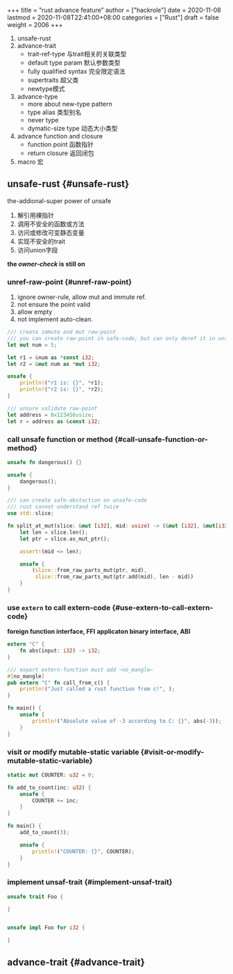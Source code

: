 +++
title = "rust advance feature"
author = ["hackrole"]
date = 2020-11-08
lastmod = 2020-11-08T22:41:00+08:00
categories = ["Rust"]
draft = false
weight = 2006
+++

1.  unsafe-rust
2.  advance-trait
    -   trait-ref-type 与trait相关的关联类型
    -   default type param 默认参数类型
    -   fully qualified syntax 完全限定语法
    -   supertraits 超父类
    -   newtype模式
3.  advance-type
    -   more about new-type pattern
    -   type alias 类型别名
    -   never type
    -   dymatic-size type 动态大小类型
4.  advance function and closure
    -   function point 函数指针
    -   return closure 返回闭包
5.  macro 宏


## unsafe-rust {#unsafe-rust}

the-addional-super power of unsafe

1.  解引用裸指针
2.  调用不安全的函数或方法
3.  访问或修改可变静态变量
4.  实现不安全的trait
5.  访问union字段

**the _owner-check_ is still on**


### unref-raw-point {#unref-raw-point}

1.  ignore owner-rule, allow mut and immute ref.
2.  not ensure the point valid
3.  allow empty
4.  not implement auto-clean.

<!--listend-->

```rust
/// create immute and mut raw-point
/// you can create raw-point in safe-code, but can only deref it in unsafe code.
let mut num = 5;

let r1 = &num as *const i32;
let r2 = &mut num as *mut i32;

unsafe {
    println!("r1 is: {}", *r1);
    println!("r2 is: {}", *r2);
}

/// unsure validate raw-point
let address = 0x123456usize;
let r = address as &const i32;
```


### call unsafe function or method {#call-unsafe-function-or-method}

```rust
unsafe fn dangerous() {}

unsafe {
    dangerous();
}

/// can create safe-abstaction on unsafe-code
/// rust cannot understand ref twice
use std::slice;

fn split_at_mut(slice: &mut [i32], mid: usize) -> (&mut [i32], &mut[i32]) {
    let len = slice.len();
    let ptr = slice.as_mut_ptr();

    assert!(mid <= len);

    unsafe {
        (slice::from_raw_parts_mut(ptr, mid),
         slice::from_raw_parts_mut(ptr.add(mid), len - mid))
    }
}
```


### use `extern` to call extern-code {#use-extern-to-call-extern-code}

**foreign function interface, FFI**
**applicaton binary interface, ABI**

```rust
extern "C" {
    fn abs(input: i32) -> i32;
}

/// export extern-function must add ~no_mangle~
#[no_mangle]
pub extern "C" fn call_from_c() {
    println!("Just called a rust function from c!", );
}

fn main() {
    unsafe {
        println!("Absolute value of -3 according to C: {}", abs(-3));
    }
}
```


### visit or modify mutable-static variable {#visit-or-modify-mutable-static-variable}

```rust
static mut COUNTER: u32 = 0;

fn add_to_count(inc: u32) {
    unsafe {
        COUNTER += inc;
    }
}

fn main() {
    add_to_count(3);

    unsafe {
        println!("COUNTER: {}", COUNTER);
    }
}
```


### implement unsaf-trait {#implement-unsaf-trait}

```rust
unsafe trait Foo {

}


unsafe impl Foo for i32 {

}
```


## advance-trait {#advance-trait}
